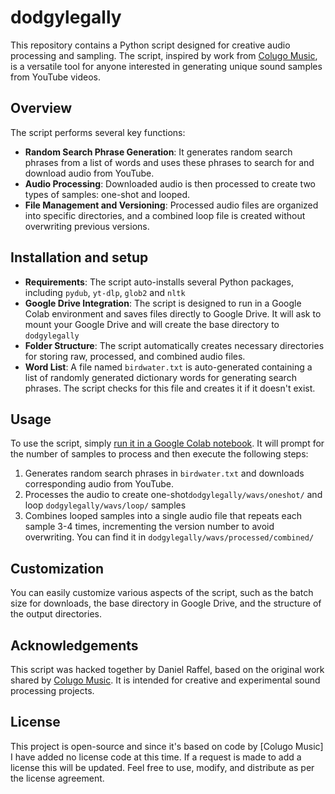 # dodgylegally
This repository contains a Python script designed for creative audio processing and sampling. The script, inspired by work from [Colugo Music](https://x.com/ColugoMusic/status/1726001266180956440?s=20), is a versatile tool for anyone interested in generating unique sound samples from YouTube videos. 

## Overview

The script performs several key functions:
- **Random Search Phrase Generation**: It generates random search phrases from a list of words and uses these phrases to search for and download audio from YouTube.
- **Audio Processing**: Downloaded audio is then processed to create two types of samples: one-shot and looped.
- **File Management and Versioning**: Processed audio files are organized into specific directories, and a combined loop file is created without overwriting previous versions.

## Installation and setup

- **Requirements**: The script auto-installs several Python packages, including `pydub`, `yt-dlp`, `glob2` and `nltk`
- **Google Drive Integration**: The script is designed to run in a Google Colab environment and saves files directly to Google Drive. It will ask to mount your Google Drive and will create the base directory to `dodgylegally`
- **Folder Structure**: The script automatically creates necessary directories for storing raw, processed, and combined audio files.
- **Word List**: A file named `birdwater.txt` is auto-generated containing a list of randomly generated dictionary words for generating search phrases. The script checks for this file and creates it if it doesn't exist.

## Usage

To use the script, simply [run it in a Google Colab notebook](https://colab.research.google.com/drive/1faL_AErR2wnS9vr3EX1p1FRF5pzdrDnv?usp=sharing). It will prompt for the number of samples to process and then execute the following steps:

1. Generates random search phrases in `birdwater.txt` and downloads corresponding audio from YouTube.
2. Processes the audio to create one-shot`dodgylegally/wavs/oneshot/` and loop `dodgylegally/wavs/loop/` samples
3. Combines looped samples into a single audio file that repeats each sample 3-4 times, incrementing the version number to avoid overwriting. You can find it in `dodgylegally/wavs/processed/combined/`

## Customization

You can easily customize various aspects of the script, such as the batch size for downloads, the base directory in Google Drive, and the structure of the output directories.

## Acknowledgements

This script was hacked together by Daniel Raffel, based on the original work shared by [Colugo Music](https://x.com/ColugoMusic/status/1726001266180956440?s=20). It is intended for creative and experimental sound processing projects.

## License

This project is open-source and since it's based on code by [Colugo Music] I have added no license code at this time. If a request is made to add a license this will be updated. Feel free to use, modify, and distribute as per the license agreement.
